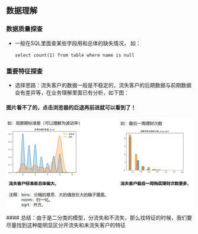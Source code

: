 ## 数据理解

### 数据质量探查

- 一般在SQL里面查某些字段用和总体的缺失情况， 如：

  ~~~
  select count(1) from table where name is null
  ~~~

  

### 重要特征探查

- 选择思路：流失客户的数据一般是不稳定的，流失客户的后期数据与前期数据会有差异等，在业务理解里面已有分析，如下图：
#### 图片看不了的，点击浏览器的后退再前进就可以看到了！

<p>
<a target="_blank" rel="noopener noreferrer" href="/doc/assets/1576639374150.png"><img src="/doc/assets/1576639374150.png" alt="png" style="max-width:100%;"></a>
</p>
#### 总结：由于是二分类的模型，分流失和不流失，那么找特征的时候，我们要尽量找到这种能明显区分开流失和未流失客户的特征

